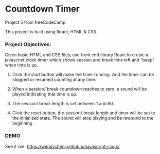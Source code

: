 # Countdown Timer

Project 5 from freeCodeCamp.

This project is built using React, HTML & CSS.

### Project Objectives:

Given basic HTML and CSS files, use front end library React to create a javascript clock timer which shows session and break time left and "beep" when time is up.

1. Click the start button will make the timer running. And the timer can be stopped or resumed counting at any time.

2. When a session/ break countdown reaches to zero, a sound will be played indicating that time is up.

3. The session/ break length is set between 1 and 60.

4. Click the reset button, the session/ break length and timer will be set to the initialized state. The sound will stop playing and be rewound to the beginning.

### DEMO
See it live: https://wendychenj.github.io/javascript-clock/
